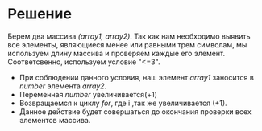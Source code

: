 # Решение
Берем два массива _(array1, array2)_. Так как нам необходимо выявить все элементы, являющиеся менее или равными трем символам, мы используем длину массива и проверяем каждые его элемент. Соответсвенно, используем условие "<=3". 
* При соблюдении данного условия, наш элемент _array1_ заносится в _number_ элемента _array2._
* Переменная _number_ увеличивается(+1) 
* Возвращаемся к циклу _for_, где i ,так же увеличивается (+1).
* Данное действие будет совершаться до окончания проверки всех элементов массива.